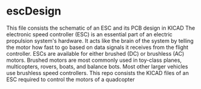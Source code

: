 # escDesign
This file consists the schematic of an ESC and its PCB design in KICAD 
The electronic speed controller (ESC) is an essential part of an electric propulsion system's hardware. It acts like the brain of the system by telling the motor how fast to go based on data signals it receives from the flight controller. ESCs are available for either brushed (DC) or brushless (AC) motors. Brushed motors are most commonly used in toy-class planes, multicopters, rovers, boats, and balance bots. Most other larger vehicles use brushless speed controllers.
This repo consists the KICAD files of an ESC required to control the motors of a quadcopter
